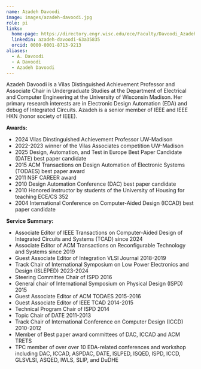 ```yaml
---
name: Azadeh Davoodi
image: images/azadeh-davoodi.jpg
role: pi
links:
  home-page: https://directory.engr.wisc.edu/ece/Faculty/Davoodi_Azadeh/
  linkedin: azadeh-davoodi-63a35835
  orcid: 0000-0001-8713-9213
aliases:
  - A. Davoodi
  - A Davoodi
  - Azadeh Davoodi
---
```


Azadeh Davoodi is a Vilas Distinguished Achievement Professor and Associate Chair in Undergraduate Studies at the Department of Electrical and Computer Engineering at the University of Wisconsin Madison. Her primary research interests are in Electronic Design Automation (EDA) and debug of Integrated Circuits. Azadeh is a senior member of IEEE and IEEE HKN (honor society of IEEE). 

**Awards:**
+ 2024 Vilas Dinstinguished Achievement Professor UW-Madison
+ 2022-2023 winner of the Vilas Associates competition UW-Madison
+ 2025 Design, Automation, and Test in Europe Best Paper Candidate (DATE) best paper candidate
+ 2015 ACM Transactions on Design Automation of Electronic Systems (TODAES) best paper award
+ 2011 NSF CAREER award
+ 2010 Design Automation Conference (DAC) best paper candidate
+ 2010 Honored instructor by students of the University of Housing for teaching ECE/CS 352
+ 2004 International Conference on Computer-Aided Design (ICCAD) best paper candidate



**Service Summary:**
+ Associate Editor of IEEE Transactions on Computer-Aided Design of Integrated Circuits and Systems (TCAD) since 2024 
+ Associate Editor of ACM Transactions on Reconfigurable Technology and Systems since 2019
+ Guest Associate Editor of Integration VLSI Journal 2018-2019
+ Track Chair of International Symposium on Low Power Electronics and Design (ISLEPED) 2023-2024
+ Steering Committee Chair of ISPD 2016
+ General chair of International Symposium on Physical Design (ISPD) 2015
+ Guest Associate Editor of ACM TODAES 2015-2016
+ Guest Associate Editor of IEEE TCAD 2014-2015
+ Technical Program Chair of ISPD 2014
+ Topic Chair of DATE 2011-2013
+ Track Chair of International Conference on Computer Design (ICCD) 2010-2012
+ Member of Best paper award committees of DAC, ICCAD and ACM TRETS
+ TPC member of over over 10 EDA-related conferences and workshop including DAC, ICCAD, ASPDAC, DATE, ISLPED, ISQED, ISPD, ICCD, GLSVLSI, ASQED, IWLS, SLIP, and DuDHE

